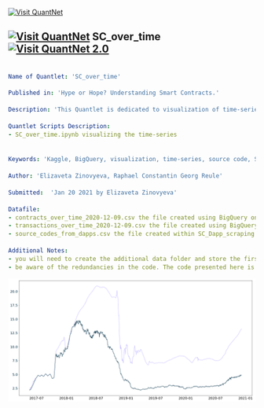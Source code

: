 [<img src="https://github.com/QuantLet/Styleguide-and-FAQ/blob/master/pictures/banner.png" width="888" alt="Visit QuantNet">](http://quantlet.de/)

## [<img src="https://github.com/QuantLet/Styleguide-and-FAQ/blob/master/pictures/qloqo.png" alt="Visit QuantNet">](http://quantlet.de/) **SC_over_time** [<img src="https://github.com/QuantLet/Styleguide-and-FAQ/blob/master/pictures/QN2.png" width="60" alt="Visit QuantNet 2.0">](http://quantlet.de/)

```yaml

Name of Quantlet: 'SC_over_time'

Published in: 'Hype or Hope? Understanding Smart Contracts.'

Description: 'This Quantlet is dedicated to visualization of time-series of the amount of Smart contracts created since the invention of Ethereum'

Quantlet Scripts Description:
- SC_over_time.ipynb visualizing the time-series


Keywords: 'Kaggle, BigQuery, visualization, time-series, source code, Solidity, smart contracts'

Author: 'Elizaveta Zinovyeva, Raphael Constantin Georg Reule'

Submitted:  'Jan 20 2021 by Elizaveta Zinovyeva'

Datafile:
- contracts_over_time_2020-12-09.csv the file created using BigQuery on Kaggle https://www.kaggle.com/bigquery/ethereum-blockchain https://www.kaggle.com/lizzzi1/contracts-over-time
- transactions_over_time_2020-12-09.csv the file created using BigQuery on Kaggle https://www.kaggle.com/lizzzi1/transactions-over-time
- source_codes_from_dapps.csv the file created within SC_Dapp_scraping quanlet

Additional Notes:
- you will need to create the additional data folder and store the first two datafiles there
- be aware of the redundancies in the code. The code presented here is not made for production (neither it is optimized for production). It's purpose is solely to see and to be able to compare all the numbers presented in the paper

```

![Picture1](ethereum_energy_consumption.png)